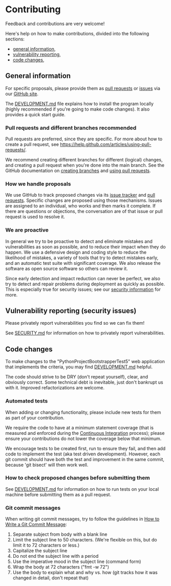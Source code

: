 # Contributing

Feedback and contributions are very welcome!

Here's help on how to make contributions, divided into the following sections:

- [general information](#general-information),
- [vulnerability reporting](#vulnerability-reporting-security-issues),
- [code changes](#code-changes),

## General information
For specific proposals, please provide them as [pull requests](https://github.com/coreinfrastructure/best-practices-badge/pulls) or [issues](https://github.com/coreinfrastructure/best-practices-badge/issues) via our [GitHub site](https://github.com/gt-sse-center/PythonProjectBootstrapperTest5).

The [DEVELOPMENT.md](https://github.com/gt-sse-center/PythonProjectBootstrapperTest5/blob/main/DEVELOPMENT.md) file explains how to install the program locally (highly recommended if you're going to make code changes). It also provides a quick start guide.

### Pull requests and different branches recommended
Pull requests are preferred, since they are specific. For more about how to create a pull request, see https://help.github.com/articles/using-pull-requests/.

We recommend creating different branches for different (logical) changes, and creating a pull request when you're done into the main branch. See the GitHub documentation on [creating branches](https://help.github.com/articles/creating-and-deleting-branches-within-your-repository/) and [using pull requests](https://help.github.com/articles/using-pull-requests/).

### How we handle proposals
We use GitHub to track proposed changes via its [issue tracker](https://github.com/coreinfrastructure/best-practices-badge/issues) and [pull requests](https://github.com/coreinfrastructure/best-practices-badge/pulls). Specific changes are proposed using those mechanisms. Issues are assigned to an individual, who works and then marks it complete. If there are questions or objections, the conversation are of that issue or pull request is used to resolve it.

### We are proactive
In general we try to be proactive to detect and eliminate mistakes and vulnerabilities as soon as possible, and to reduce their impact when they do happen. We use a defensive design and coding style to reduce the likelihood of mistakes, a variety of tools that try to detect mistakes early, and an automatic test suite with significant coverage. We also release the software as open source software so others can review it.

Since early detection and impact reduction can never be perfect, we also try to detect and repair problems during deployment as quickly as possible. This is especially true for security issues; see our [security information](#vulnerability-reporting-security-issues) for more.

## Vulnerability reporting (security issues)
Please privately report vulnerabilities you find so we can fix them!

See [SECURITY.md](https://github.com/gt-sse-center/PythonProjectBootstrapperTest5/blob/main/SECURITY.md) for information on how to privately report vulnerabilities.

## Code changes
To make changes to the "PythonProjectBootstrapperTest5" web application that implements the criteria, you may find [DEVELOPMENT.md](https://github.com/gt-sse-center/PythonProjectBootstrapperTest5/blob/main/DEVELOPMENT.md) helpful.

The code should strive to be DRY (don't repeat yourself), clear, and obviously correct. Some technical debt is inevitable, just don't bankrupt us with it. Improved refactorizations are welcome.

### Automated tests
When adding or changing functionality, please include new tests for them as part of your contribution.

We require the code to have at a minimum statement coverage (that is measured and enforced during the [Continuous Integration](https://en.wikipedia.org/wiki/Continuous_integration) process); please ensure your contributions do not lower the coverage below that minimum.

We encourage tests to be created first, run to ensure they fail, and then add code to implement the test (aka test driven development). However, each git commit should have both the test and improvement in the same commit, because 'git bisect' will then work well.

### How to check proposed changes before submitting them
See [DEVELOPMENT.md](https://github.com/gt-sse-center/PythonProjectBootstrapperTest5/blob/main/DEVELOPMENT.md) for information on how to run tests on your local machine before submitting them as a pull request.

### Git commit messages
When writing git commit messages, try to follow the guidelines in [How to Write a Git Commit Message](https://chris.beams.io/posts/git-commit/):

1. Separate subject from body with a blank line
2. Limit the subject line to 50 characters. (We're flexible on this, but do limit it to 72 characters or less.)
3. Capitalize the subject line
4. Do not end the subject line with a period
5. Use the imperative mood in the subject line (command form)
6. Wrap the body at 72 characters ("fmt -w 72")
7. Use the body to explain what and why vs. how (git tracks how it was changed in detail, don't repeat that)
